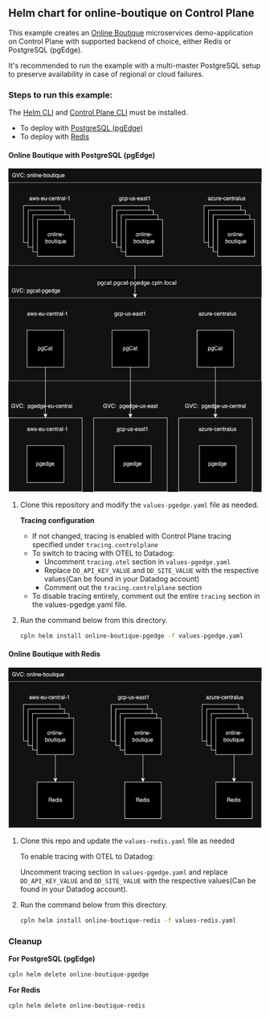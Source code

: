 ## Helm chart for online-boutique on Control Plane

This example creates an [Online Boutique](https://github.com/GoogleCloudPlatform/microservices-demo) microservices demo-application on Control Plane with supported backend of choice, either Redis or PostgreSQL (pgEdge).

It's recommended to run the example with a multi-master PostgreSQL setup to preserve availability in case of regional or cloud failures.

### Steps to run this example:

The [Helm CLI](https://helm.sh/docs/intro/install/#through-package-managers) and [Control Plane CLI](https://docs.controlplane.com/reference/cli#install-npm) must be installed.

* To deploy with [PostgreSQL (pgEdge)](#online-boutique-with-postgresql-pgedge)
* To deploy with [Redis](#online-boutique-with-redis)

#### Online Boutique with PostgreSQL (pgEdge)

![Alt text](pgedge.png)

1. Clone this repository and modify the `values-pgedge.yaml` file as needed. 

   **Tracing configuration**
   - If not changed, tracing is enabled with Control Plane tracing specified under `tracing.controlplane` 
   - To switch to tracing with OTEL to Datadog:
     - Uncomment `tracing.otel` section in `values-pgedge.yaml` 
     - Replace `DD_API_KEY_VALUE` and `DD_SITE_VALUE` with the respective values(Can be found in your Datadog account)
     - Comment out the `tracing.controlplane` section
   - To disable tracing entirely, comment out the entire `tracing` section in the values-pgedge.yaml file.

2. Run the command below from this directory.

   ```bash
   cpln helm install online-boutique-pgedge -f values-pgedge.yaml
   ```

#### Online Boutique with Redis

![Alt text](redis.png)

1. Clone this repo and update the `values-redis.yaml` file as needed

   To enable tracing with OTEL to Datadog:

   Uncomment tracing section in `values-pgedge.yaml` and replace `DD_API_KEY_VALUE` and `DD_SITE_VALUE` with the respective values(Can be found in your Datadog account).

2. Run the command below from this directory.

   ```bash
   cpln helm install online-boutique-redis -f values-redis.yaml
   ```


### Cleanup

**For PostgreSQL (pgEdge)**

```bash
cpln helm delete online-boutique-pgedge
```

**For Redis**

```bash
cpln helm delete online-boutique-redis
```
